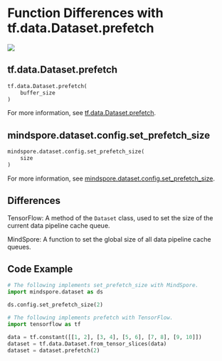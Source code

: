 # Function Differences with tf.data.Dataset.prefetch

<a href="https://gitee.com/mindspore/docs/blob/master/docs/mindspore/source_en/note/api_mapping/tensorflow_diff/prefetch.md" target="_blank"><img src="https://mindspore-website.obs.cn-north-4.myhuaweicloud.com/website-images/master/resource/_static/logo_source_en.png"></a>

## tf.data.Dataset.prefetch

```python
tf.data.Dataset.prefetch(
    buffer_size
)
```

For more information, see [tf.data.Dataset.prefetch](https://www.tensorflow.org/versions/r1.15/api_docs/python/tf/data/Dataset#prefetch).

## mindspore.dataset.config.set_prefetch_size

```python
mindspore.dataset.config.set_prefetch_size(
    size
)
```

For more information, see [mindspore.dataset.config.set_prefetch_size](https://mindspore.cn/docs/en/master/api_python/mindspore.dataset.config.html#mindspore.dataset.config.set_prefetch_size).

## Differences

TensorFlow: A method of the `Dataset` class, used to set the size of the current data pipeline cache queue.

MindSpore: A function to set the global size of all data pipeline cache queues.

## Code Example

```python
# The following implements set_prefetch_size with MindSpore.
import mindspore.dataset as ds

ds.config.set_prefetch_size(2)

# The following implements prefetch with TensorFlow.
import tensorflow as tf

data = tf.constant([[1, 2], [3, 4], [5, 6], [7, 8], [9, 10]])
dataset = tf.data.Dataset.from_tensor_slices(data)
dataset = dataset.prefetch(2)
```
